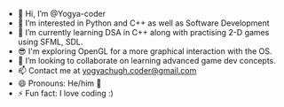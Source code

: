 - 👋 Hi, I’m @Yogya-coder
- 👀 I’m interested in Python and C++ as well as Software Development
- 🌱 I’m currently learning DSA in C++ along with practising 2-D games using SFML, SDL.
- 😎 I'm exploring OpenGL for a more graphical interaction with the OS.
- 💞️ I’m looking to collaborate on learning advanced game dev concepts.
- 📫 Contact me at yogyachugh.coder@gmail.com
- 😄 Pronouns: He/him 🧔
- ⚡ Fun fact: I love coding :)
